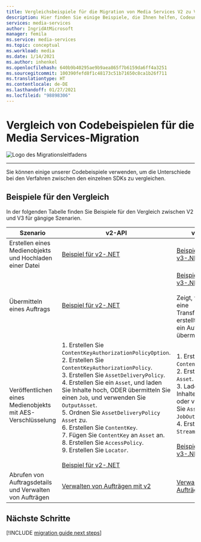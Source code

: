 ```yaml
---
title: Vergleichsbeispiele für die Migration von Media Services V2 zu V3
description: Hier finden Sie einige Beispiele, die Ihnen helfen, Codeunterschiede zwischen Azure Media Services V2 und V3 zu vergleichen.
services: media-services
author: IngridAtMicrosoft
manager: femila
ms.service: media-services
ms.topic: conceptual
ms.workload: media
ms.date: 1/14/2021
ms.author: inhenkel
ms.openlocfilehash: 640b9b40295ae9b9aea865f7b6159da6ff4a3251
ms.sourcegitcommit: 100390fefd8f1c48173c51b71650c8ca1b26f711
ms.translationtype: HT
ms.contentlocale: de-DE
ms.lasthandoff: 01/27/2021
ms.locfileid: "98898306"
---
```

# <a name="media-services-migration-code-sample-comparison"></a>Vergleich von Codebeispielen für die Media Services-Migration

![Logo des Migrationsleitfadens](./media/migration-guide/azure-media-services-logo-migration-guide.svg)

<hr color="#5ea0ef" size="10">

Sie können einige unserer Codebeispiele verwenden, um die Unterschiede bei den Verfahren zwischen den einzelnen SDKs zu vergleichen.

## <a name="samples-for-comparison"></a>Beispiele für den Vergleich

In der folgenden Tabelle finden Sie Beispiele für den Vergleich zwischen V2 und V3 für gängige Szenarien.

|Szenario|v2-API|v3-API|
|---|---|---|
|Erstellen eines Medienobjekts und Hochladen einer Datei |[Beispiel für v2-.NET](https://github.com/Azure-Samples/media-services-dotnet-dynamic-encryption-with-aes/blob/master/DynamicEncryptionWithAES/DynamicEncryptionWithAES/Program.cs#L113)|[Beispiel für v3-.NET](https://github.com/Azure-Samples/media-services-v3-dotnet-tutorials/blob/master/AMSV3Tutorials/UploadEncodeAndStreamFiles/Program.cs#L169)|
|Übermitteln eines Auftrags|[Beispiel für v2-.NET](https://github.com/Azure-Samples/media-services-dotnet-dynamic-encryption-with-aes/blob/master/DynamicEncryptionWithAES/DynamicEncryptionWithAES/Program.cs#L146)|[Beispiel für v3-.NET](https://github.com/Azure-Samples/media-services-v3-dotnet-tutorials/blob/master/AMSV3Tutorials/UploadEncodeAndStreamFiles/Program.cs#L298)<br/><br/>Zeigt, wie zuerst eine Transformation erstellt und dann ein Auftrag übermittelt wird.|
|Veröffentlichen eines Medienobjekts mit AES-Verschlüsselung |1. Erstellen Sie `ContentKeyAuthorizationPolicyOption`.<br/>2. Erstellen Sie `ContentKeyAuthorizationPolicy`.<br/>3. Erstellen Sie `AssetDeliveryPolicy`.<br/>4. Erstellen Sie ein `Asset`, und laden Sie Inhalte hoch, ODER übermitteln Sie einen `Job`, und verwenden Sie `OutputAsset`.<br/>5. Ordnen Sie `AssetDeliveryPolicy` `Asset` zu.<br/>6. Erstellen Sie `ContentKey`.<br/>7. Fügen Sie `ContentKey` an `Asset` an.<br/>8. Erstellen Sie `AccessPolicy`.<br/>9. Erstellen Sie `Locator`.<br/><br/>[Beispiel für v2-.NET](https://github.com/Azure-Samples/media-services-dotnet-dynamic-encryption-with-aes/blob/master/DynamicEncryptionWithAES/DynamicEncryptionWithAES/Program.cs#L64)|1. Erstellen Sie `ContentKeyPolicy`.<br/>2. Erstellen Sie `Asset`.<br/>3. Laden Sie Inhalte hoch, oder verwenden Sie `Asset` als `JobOutput`.<br/>4. Erstellen Sie `StreamingLocator`.<br/><br/>[Beispiel für v3-.NET](https://github.com/Azure-Samples/media-services-v3-dotnet-tutorials/blob/master/AMSV3Tutorials/EncryptWithAES/Program.cs#L105)|
|Abrufen von Auftragsdetails und Verwalten von Aufträgen |[Verwalten von Aufträgen mit v2](../previous/media-services-dotnet-manage-entities.md#get-a-job-reference) |[Verwalten von Aufträgen mit v3](https://github.com/Azure-Samples/media-services-v3-dotnet-tutorials/blob/master/AMSV3Tutorials/UploadEncodeAndStreamFiles/Program.cs#L546)|

## <a name="next-steps"></a>Nächste Schritte

[!INCLUDE [migration guide next steps](./includes/migration-guide-next-steps.md)]
